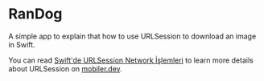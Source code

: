 # RanDog
A simple app to explain that how to use URLSession to download an image in Swift.

You can read [Swift'de URLSession Network İşlemleri](https://www.mobiler.dev/post/swift-de-urlsession-network-islemleri) to learn more details about URLSession on [mobiler.dev](https://www.mobiler.dev).

